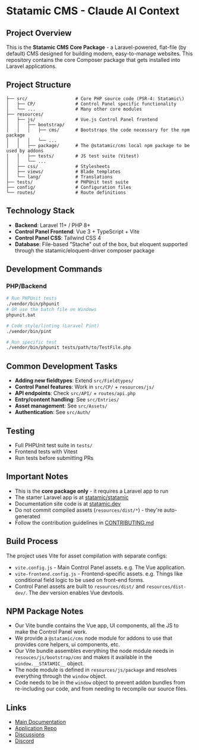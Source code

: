 # Statamic CMS - Claude AI Context

## Project Overview
This is the **Statamic CMS Core Package** - a Laravel-powered, flat-file (by default) CMS designed for building modern, easy-to-manage websites. This repository contains the core Composer package that gets installed into Laravel applications.

## Project Structure
```
├── src/                  # Core PHP source code (PSR-4: Statamic\)
│   ├── CP/               # Control Panel specific functionality  
│   └── ...               # Many other core modules
├── resources/
│   ├── js/               # Vue.js Control Panel frontend
│   │   ├── bootstrap/
│   │   │   ├── cms/      # Bootstraps the code necessary for the npm package
│   │   │   └── ...
│   │   ├── package/      # The @statamic/cms local npm package to be used by addons
│   │   ├── tests/        # JS test suite (Vitest)
│   │   └── ...
│   ├── css/              # Stylesheets
│   ├── views/            # Blade templates
│   └── lang/             # Translations
├── tests/                # PHPUnit test suite
├── config/               # Configuration files
└── routes/               # Route definitions
```

## Technology Stack
- **Backend**: Laravel 11+ / PHP 8+
- **Control Panel Frontend**: Vue 3 + TypeScript + Vite
- **Control Panel CSS**: Tailwind CSS 4
- **Database**: File-based "Stache" out of the box, but eloquent supported through the statamic/eloquent-driver composer package

## Development Commands

### PHP/Backend
```bash
# Run PHPUnit tests
./vendor/bin/phpunit
# OR use the batch file on Windows
phpunit.bat

# Code style/linting (Laravel Pint)
./vendor/bin/pint

# Run specific test
./vendor/bin/phpunit tests/path/to/TestFile.php
```

## Common Development Tasks
- **Adding new fieldtypes**: Extend `src/Fieldtypes/`
- **Control Panel features**: Work in `src/CP/` + `resources/js/`
- **API endpoints**: Check `src/API/` + `routes/api.php`
- **Entry/content handling**: See `src/Entries/`
- **Asset management**: See `src/Assets/`
- **Authentication**: See `src/Auth/`

## Testing
- Full PHPUnit test suite in `tests/`
- Frontend tests with Vitest
- Run tests before submitting PRs

## Important Notes
- This is the **core package only** - it requires a Laravel app to run
- The starter Laravel app is at [statamic/statamic](https://github.com/statamic/statamic)  
- Documentation site code is at [statamic.dev](https://statamic.dev)
- Do not commit compiled assets (`resources/dist/*`) - they're auto-generated
- Follow the contribution guidelines in [CONTRIBUTING.md](CONTRIBUTING.md)

## Build Process
The project uses Vite for asset compilation with separate configs:
- `vite.config.js` - Main Control Panel assets. e.g. The Vue application.
- `vite-frontend.config.js` - Frontend-specific assets. e.g. Things like conditional field logic to be used on front-end forms. 
- Control Panel assets are built to `resources/dist/` and `resources/dist-dev/`. The dev version enables Vue devtools.

## NPM Package Notes
- Our Vite bundle contains the Vue app, UI components, all the JS to make the Control Panel work.
- We provide a `@statamic/cms` node module for addons to use that provides core helpers, ui components, etc.
- Our Vite bundle assembles everything the node module needs in `resouces/js/bootstrap/cms` and makes it available in the `window.__STATAMIC__` object.
- The node module is defined in `resources/js/package` and resolves everything through the `window` object.
- Code needs to be in the `window` object to prevent addon bundles from re-including our code, and from needing to recompile our source files.

## Links
- [Main Documentation](https://statamic.dev/)
- [Application Repo](https://github.com/statamic/statamic) 
- [Discussions](https://github.com/statamic/cms/discussions)
- [Discord](https://statamic.com/discord)
